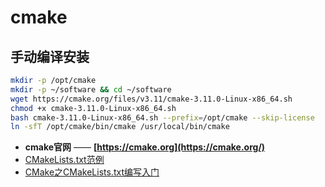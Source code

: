 # cmake

## 手动编译安装

```bash
mkdir -p /opt/cmake
mkdir -p ~/software && cd ~/software
wget https://cmake.org/files/v3.11/cmake-3.11.0-Linux-x86_64.sh
chmod +x cmake-3.11.0-Linux-x86_64.sh
bash cmake-3.11.0-Linux-x86_64.sh --prefix=/opt/cmake --skip-license
ln -sfT /opt/cmake/bin/cmake /usr/local/bin/cmake
```

- **cmake官网** —— **[https://cmake.org](https://cmake.org/)**
- [CMakeLists.txt范例](eg/readme.md)
- [CMake之CMakeLists.txt编写入门](cmake01.md)
